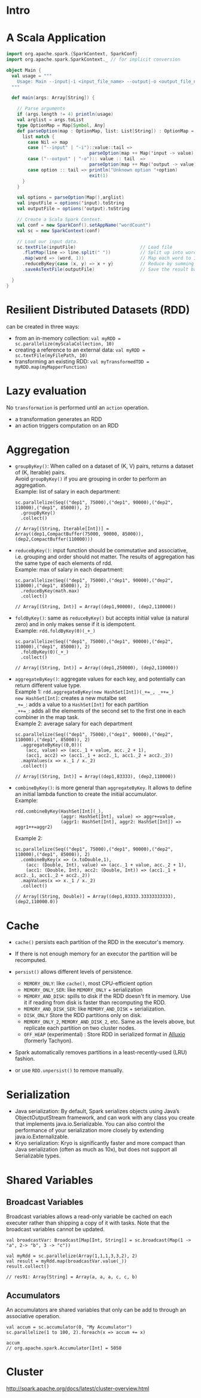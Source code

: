 
# Intro

# A Scala Application

```Scala
import org.apache.spark.{SparkContext, SparkConf}
import org.apache.spark.SparkContext._ // for implicit conversion

object Main {
  val usage = """
    Usage: Main --input|-i <input_file_name> --output|-o <output_file_name>
  """

  def main(args: Array[String]) {

    // Parse arguments
    if (args.length != 4) println(usage)
    val arglist = args.toList
    type OptionMap = Map[Symbol, Any]
    def parseOption(map : OptionMap, list: List[String]) : OptionMap = {
      list match {
        case Nil => map
        case ("--input" | "-i")::value::tail =>
                               parseOption(map ++ Map('input -> value), tail)
        case ("--output" | "-o"):: value :: tail  =>
                               parseOption(map ++ Map('output -> value), tail)
        case option :: tail => println("Unknown option "+option)
                               exit(1)
      }
    }

    val options = parseOption(Map(),arglist)
    val inputFile = options('input).toString
    val outputFile = options('output).toString

    // Create a Scala Spark Context.
    val conf = new SparkConf().setAppName("wordCount")
    val sc = new SparkContext(conf)

    // Load our input data.
    sc.textFile(inputFile)                        // Load file
      .flatMap(line => line.split(" "))           // Split up into words
      .map(word => (word, 1))                     // Map each word to 1
      .reduceByKey{case (x, y) => x + y}          // Reduce by summing up all values
      .saveAsTextFile(outputFile)                 // Save the result back out to a file

  }
}
```

# Resilient Distributed Datasets (RDD)

can be created in three ways:

* from an in-memory collection: `val myRDD = sc.parallelize(myScalaCollection, 10)`
* creating a reference to an external data: `val myRDD = sc.textFile(myFilePath, 10)`
* transforming an existing RDD: `val myTransformedTDD = myRDD.map(myMapperFunction)`

# Lazy evaluation

No `transformation` is performed until an `action` operation.

* a transformation generates an RDD
* an action triggers computation on an RDD

# Aggregation

* `groupByKey()`: When called on a dataset of (K, V) pairs, returns a dataset of (K, Iterable<V>) pairs.  
   Avoid `groupByKey()` if you are grouping in order to perform an aggregation.  
   Example: list of salary in each department:  
   ```
   sc.parallelize(Seq(("dep1", 75000),("dep1", 90000),("dep2", 110000),("dep1", 85000)), 2)
     .groupByKey()
     .collect()

   // Array[(String, Iterable[Int])] = Array((dep1,CompactBuffer(75000, 90000, 85000)), (dep2,CompactBuffer(110000)))
   ```

* `reduceByKey()`: input function should be commutative and associative, i.e. grouping and order should not matter. The results of aggregation has the same type of each elements of rdd.  
   Example: max of salary in each department:  
   ```
   sc.parallelize(Seq(("dep1", 75000),("dep1", 90000),("dep2", 110000),("dep1", 85000)), 2)
     .reduceByKey(math.max)
     .collect()

   // Array[(String, Int)] = Array((dep1,90000), (dep2,110000))
   ```

* `foldByKey()`: same as `reduceByKey()` but accepts initial value (a natural zero) and in only makes sense if it is idempotent.  
   Example: `rdd.foldByKey(0)(_+_)`
   ```
   sc.parallelize(Seq(("dep1", 75000),("dep1", 90000),("dep2", 110000),("dep1", 85000)), 2)
     .foldByKey(0)(_+_)
     .collect()

   // Array[(String, Int)] = Array((dep1,250000), (dep2,110000))
   ```

* `aggregateByKey()`: aggregate values for each key, and potentially can return different value type.  
   Example 1: `rdd.aggregateByKey(new HashSet[Int])(_+=_, _++=_)`  
   `new HashSet[Int]`: creates a new mutalbe set  
   `_+=_`: adds a value to a `HashSet[Int]` for each partition   
   `_++=_`: adds all the elements of the second set to the first one in each combiner in the map task.  
   Example 2: average salary for each department
   ```
   sc.parallelize(Seq(("dep1", 75000),("dep1", 90000),("dep2", 110000),("dep1", 85000)), 2)
     .aggregateByKey((0,0))(
       (acc, value) => (acc._1 + value, acc._2 + 1),
       (acc1, acc2) => (acc1._1 + acc2._1, acc1._2 + acc2._2))
     .mapValues(x => x._1 / x._2)
     .collect()

   // Array[(String, Int)] = Array((dep1,83333), (dep2,110000))
   ```

* `combineByKey()`: is more general than `aggregateByKey`. It allows to define an initial lambda function to create the initial accumulator.  
   Example:  
   ```
   rdd.combineByKey(HashSet[Int](_),  
                    (aggr: HashSet[Int], value) => aggr+=value,  
                    (aggr1: HashSet[Int], aggr2: HashSet[Int]) => aggr1++=aggr2)
   ```
   Example 2:  
   ```
   sc.parallelize(Seq(("dep1", 75000),("dep1", 90000),("dep2", 110000),("dep1", 85000)), 2)
     .combineByKey(x => (x.toDouble,1),
       (acc: (Double, Int), value) => (acc._1 + value, acc._2 + 1),
       (acc1: (Double, Int), acc2: (Double, Int)) => (acc1._1 + acc2._1, acc1._2 + acc2._2))
     .mapValues(x => x._1 / x._2)
     .collect()

   // Array[(String, Double)] = Array((dep1,83333.33333333333), (dep2,110000.0))
   ```
# Cache

* `cache()` persists each partition of the RDD in the executor's memory.
* If there is not enough memory for an executor the partition will be recomputed.
* `persist()` allows different levels of persistence.
  * `MEMORY_ONLY`: like `cache()`, most CPU-efficient option
  * `MEMORY_ONLY_SER`: like `MEMORY_ONLY` + serialization
  * `MEMORY_AND_DISK`: spills to disk if the RDD doesn't fit in memory. Use it if reading from disk is faster than recomputing the RDD.
  * `MEMORY_AND_DISK_SER`: like `MEMORY_AND_DISK` + serialization.
  * `DISK_ONLY`	Store the RDD partitions only on disk.
  * `MEMORY_ONLY_2`, `MEMORY_AND_DISK_2`, etc.	Same as the levels above, but replicate each partition on two cluster nodes.
  * `OFF_HEAP` (experimental) : Store RDD in serialized format in [Alluxio](http://www.alluxio.org/) (formerly Tachyon).

* Spark automatically removes partitions in a least-recently-used (LRU) fashion.
* or use `RDD.unpersist()` to remove manually.

# Serialization

* Java serialization: By default, Spark serializes objects using Java’s ObjectOutputStream framework, and can work with any class you create that implements java.io.Serializable. You can also control the performance of your serialization more closely by extending java.io.Externalizable.
* Kryo serialization: Kryo is significantly faster and more compact than Java serialization (often as much as 10x), but does not support all Serializable types.

# Shared Variables

## Broadcast Variables

Broadcast variables allows a read-only variable be cached on each executer rather than shipping a copy of it with tasks.
Note that the broadcast variables cannot be updated.
```
val broadcastVar: Broadcast[Map[Int, String]] = sc.broadcast(Map(1 -> "a", 2-> "b", 3 -> "c"))

val myRdd = sc.parallelize(Array(1,1,1,3,3,2), 2)
val result = myRdd.map(broadcastVar.value(_))
result.collect()

// res91: Array[String] = Array(a, a, a, c, c, b)
```

## Accumulators

An accumulators are shared variables that only can be add to through an associative operation.

```
val accum = sc.accumulator(0, "My Accumulator")
sc.parallelize(1 to 100, 2).foreach(x => accum += x)

accum
// org.apache.spark.Accumulator[Int] = 5050
```

# Cluster

http://spark.apache.org/docs/latest/cluster-overview.html
